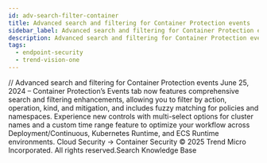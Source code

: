 ```yaml
---
id: adv-search-filter-container
title: Advanced search and filtering for Container Protection events
sidebar_label: Advanced search and filtering for Container Protection events
description: Advanced search and filtering for Container Protection events
tags:
  - endpoint-security
  - trend-vision-one
---
```


/*<![CDATA[*/ $('#title').html($('meta[name=map-description]').attr('content')); /*]]>*/ Advanced search and filtering for Container Protection events June 25, 2024 – Container Protection’s Events tab now features comprehensive search and filtering enhancements, allowing you to filter by action, operation, kind, and mitigation, and includes fuzzy matching for policies and namespaces. Experience new controls with multi-select options for cluster names and a custom time range feature to optimize your workflow across Deployment/Continuous, Kubernetes Runtime, and ECS Runtime environments. Cloud Security → Container Security © 2025 Trend Micro Incorporated. All rights reserved.Search Knowledge Base